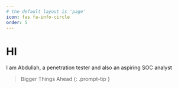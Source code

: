 ```yaml
---
# the default layout is 'page'
icon: fas fa-info-circle
order: 5
---
```



# HI
I am Abdullah, a penetration tester and also an aspiring SOC analyst
> Bigger Things Ahead 
{: .prompt-tip }